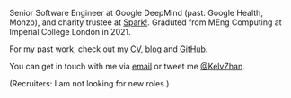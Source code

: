 Senior Software Engineer at Google DeepMind (past: Google Health, Monzo), and charity trustee at [Spark!](https://sparkcharity.org.uk/). Graduted from MEng Computing at Imperial College London in 2021.

For my past work, check out my [CV](/assets/Kelvin%20Zhang%20-%20CV.pdf), [blog](/blog/) and [GitHub](https://github.com/kz).

You can get in touch with me via [email](mailto:hello@iamkelv.in) or tweet me [@KelvZhan](https://twitter.com/KelvZhan).

(Recruiters: I am not looking for new roles.)
